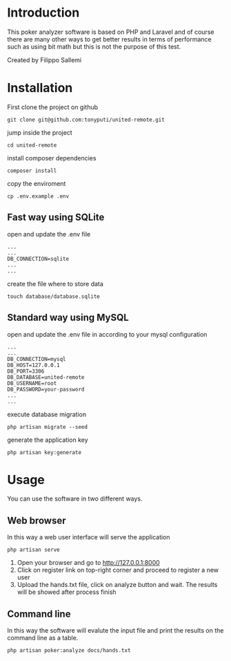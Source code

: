 # Introduction

This poker analyzer software is based on PHP and Laravel and of course there are many other ways to get better 
results in terms of performance such as using bit math but this is not the purpose of this test.

Created by Filippo Sallemi

# Installation

First clone the project on github

`git clone git@github.com:tonyputi/united-remote.git`

jump inside the project

`cd united-remote`

install composer dependencies

`composer install`

copy the enviroment

`cp .env.example .env`

## Fast way using SQLite

open and update the .env file

```
...
...
DB_CONNECTION=sqlite
...
...
```

create the file where to store data

`touch database/database.sqlite`


## Standard way using MySQL

open and update the .env file in according to your mysql configuration

```
...
...
DB_CONNECTION=mysql
DB_HOST=127.0.0.1
DB_PORT=3306
DB_DATABASE=united-remote
DB_USERNAME=root
DB_PASSWORD=your-password
...
...
```

execute database migration

`php artisan migrate --seed`

generate the application key

`php artisan key:generate`

# Usage

You can use the software in two different ways.

## Web browser

In this way a web user interface will serve the application

`php artisan serve`

1. Open your browser and go to http://127.0.0.1:8000
2. Click on register link on top-right corner and proceed to register a new user
3. Upload the hands.txt file, click on analyze button and wait. The results will be showed after process finish

## Command line

In this way the software will evalute the input file and print the results on the command line as a table.

`php artisan poker:analyze docs/hands.txt`
